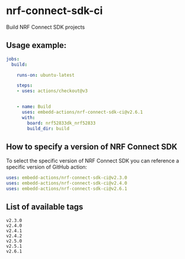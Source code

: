# nrf-connect-sdk-ci
Build NRF Connect SDK projects

## Usage example:

```yml
jobs:
  build:

    runs-on: ubuntu-latest

    steps:
    - uses: actions/checkout@v3


    - name: Build
      uses: embedd-actions/nrf-connect-sdk-ci@v2.6.1
      with:
        board: nrf52833dk_nrf52833
        build_dir: build

```

## How to specify a version of NRF Connect SDK

To select the specific version of  NRF Connect SDK you
can reference a specific version of GitHub action:
```yml
uses: embedd-actions/nrf-connect-sdk-ci@v2.3.0
uses: embedd-actions/nrf-connect-sdk-ci@v2.4.0
uses: embedd-actions/nrf-connect-sdk-ci@v2.6.1
```

## List of available tags

```
v2.3.0
v2.4.0
v2.4.1
v2.4.2
v2.5.0
v2.5.1
v2.6.1
```

